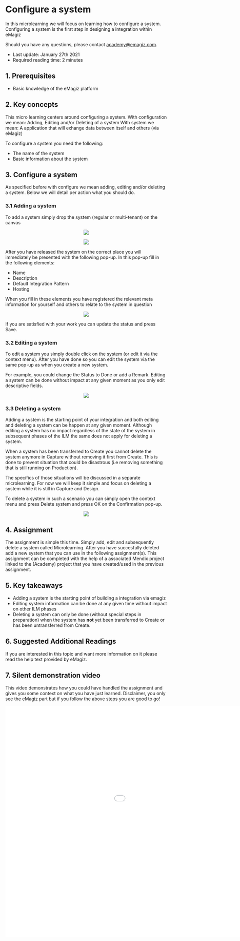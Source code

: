 # Configure a system

In this microlearning we will focus on learning how to configure a system. 
Configuring a system is the first step in designing a integration within eMagiz

Should you have any questions, please contact academy@emagiz.com.

- Last update: January 27th 2021
- Required reading time: 2 minutes

## 1. Prerequisites
- Basic knowledge of the eMagiz platform

## 2. Key concepts
This micro learning centers around configuring a system.
With configuration we mean: Adding, Editing and/or Deleting of a system
With system we mean: A application that will exhange data between itself and others (via eMagiz)

To configure a system you need the following:
- The name of the system
- Basic information about the system

## 3. Configure a system

As specified before with configure we mean adding, editing and/or deleting a system. Below we will detail per action what you should do.

### 3.1 Adding a system

To add a system simply drop the system (regular or multi-tenant) on the canvas

<p align="center"><img src="../../img/microlearning/ml-configure-a-system--drag-system-on-canvas-start.png"></p> 

<p align="center"><img src="../../img/microlearning/ml-configure-a-system--drag-system-on-canvas.png"></p> 

After you have released the system on the correct place you will immediately be presented with the following pop-up. In this pop-up fill in the following elements:

- Name
- Description
- Default Integration Pattern
- Hosting

When you fill in these elements you have registered the relevant meta information for yourself and others to relate to the system in question

<p align="center"><img src="../../img/microlearning/ml-configure-a-system--fill-in-system-details.png"></p>

If you are satisfied with your work you can update the status and press Save.

### 3.2 Editing a system

To edit a system you simply double click on the system (or edit it via the context menu). After you have done so you can edit the system via the same pop-up as when you create a new system.

For example, you could change the Status to Done or add a Remark. Editing a system can be done without impact at any given moment as you only edit descriptive fields.

<p align="center"><img src="../../img/microlearning/ml-configure-a-system--edit-system-details.png"></p>

### 3.3 Deleting a system

Adding a system is the starting point of your integration and both editing and deleting a system can be happen at any given moment.
Although editing a system has no impact regardless of the state of the system in subsequent phases of the ILM the same does not apply for deleting a system.

When a system has been transferred to Create you cannot delete the system anymore in Capture without removing it first from Create. 
This is done to prevent situation that could be disastrous (i.e removing something that is still running on Production).

The specifics of those situations will be discussed in a separate microlearning. For now we will keep it simple and focus on deleting a system while it is still in Capture and Design.

To delete a system in such a scenario you can simply open the context menu and press Delete system and press OK on the Confirmation pop-up.

<p align="center"><img src="../../img/microlearning/ml-configure-a-system--delete-a-system.png"></p>

## 4. Assignment

The assignment is simple this time. Simply add, edit and subsequently delete a system called Microlearning. 
After you have succesfully deleted add a new system that you can use in the following assignment(s).
This assignment can be completed with the help of a associated Mendix project linked to the (Academy) project that you have created/used in the previous assignment.

## 5. Key takeaways

- Adding a system is the starting point of building a integration via emagiz
- Editing system information can be done at any given time without impact on other ILM phases
- Deleting a system can only be done (without special steps in preparation) when the system has **not** yet been transferred to Create or has been untransferred from Create.

## 6. Suggested Additional Readings

If you are interested in this topic and want more information on it please read the help text provided by eMagiz.

## 7. Silent demonstration video

This video demonstrates how you could have handled the assignment and gives you some context on what you have just learned. Disclaimer, you only see the eMagiz part but if you follow the above steps you are good to go!

<iframe width="1280" height="720" src="../../vid/microlearning/microlearning-configure-a-system.mp4" frameborder="0" allow="accelerometer; autoplay; clipboard-write; encrypted-media; gyroscope; picture-in-picture" allowfullscreen></iframe>
